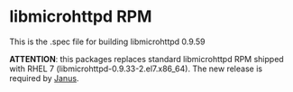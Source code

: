 # libmicrohttpd RPM

This is the .spec file for building libmicrohttpd 0.9.59

**ATTENTION**: this packages replaces standard libmicrohttpd RPM shipped with RHEL 7 (libmicrohttpd-0.9.33-2.el7.x86_64). The new release is required by [Janus](https://github.com/NethServer/janus-gateway).

